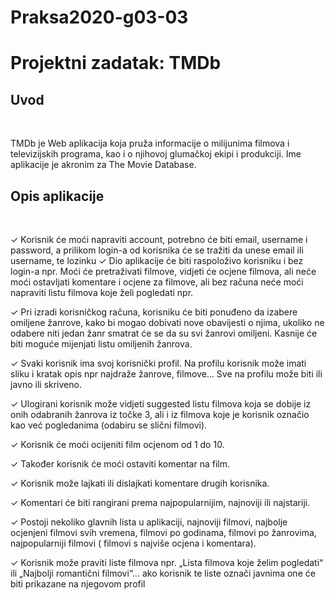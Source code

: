 # Praksa2020-g03-03
<h1>Projektni zadatak: TMDb</h1>
<h2>Uvod</h2>
<br>
<p>
TMDb je Web aplikacija koja pruža informacije o milijunima filmova i televizijskih programa, kao i o njihovoj glumačkoj ekipi i produkciji. Ime aplikacije je akronim za The Movie Database. 
</p>
<h2>Opis aplikacije</h2>
<br>
<p>✓	Korisnik će moći napraviti account, potrebno će biti email, username i password, a prilikom login-a od korisnika će se tražiti da unese email ili username, te lozinku 
✓	Dio aplikacije će biti raspoloživo korisniku i bez login-a npr. Moći će pretraživati filmove, vidjeti će ocjene filmova, ali neće moći ostavljati komentare i ocjene za filmove, ali bez računa neće moći napraviti listu filmova koje želi pogledati npr. </p>
<p>✓	Pri izradi korisničkog računa, korisniku će biti ponuđeno da izabere omiljene žanrove, kako bi mogao dobivati nove obavijesti o njima, ukoliko ne odabere niti jedan žanr smatrat će se da su svi žanrovi omiljeni. Kasnije će biti moguće mijenjati listu omiljenih žanrova. </p>
<p>✓	Svaki korisnik ima svoj korisnički profil. Na profilu korisnik može imati sliku i kratak opis npr najdraže žanrove, filmove… Sve na profilu može biti ili javno ili skriveno.</p> 
<p>✓	Ulogirani korisnik može vidjeti suggested listu filmova koja se dobije iz onih odabranih žanrova iz točke 3, ali i iz filmova koje je korisnik označio kao već pogledanima (odabiru se slični filmovi). </p>
<p>✓	Korisnik će moći ocijeniti film ocjenom od 1 do 10. </p>
<p>✓	Također korisnik će moći ostaviti komentar na film. </p>
<p>✓	Korisnik može lajkati ili dislajkati komentare drugih korisnika. </p>
<p>✓	Komentari će biti rangirani prema najpopularnijim, najnoviji ili najstariji. </p>
<p>✓	Postoji nekoliko glavnih lista u aplikaciji, najnoviji filmovi, najbolje ocjenjeni filmovi svih vremena, filmovi po godinama, filmovi po žanrovima, najpopularniji filmovi ( filmovi s najviše ocjena i komentara). </p> 
<p>✓	Korisnik može praviti liste filmova npr. „Lista filmova koje želim pogledati“ ili  „Najbolji romantični filmovi“… ako korisnik te liste označi javnima one će biti prikazane na njegovom profil </p>

